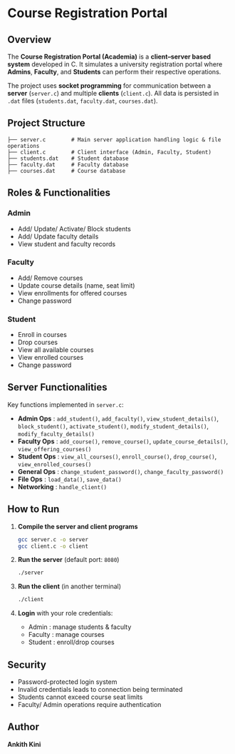 #  Course Registration Portal 

## Overview

The **Course Registration Portal (Academia)** is a **client–server based system** developed in C.
It simulates a university registration portal where **Admins**, **Faculty**, and **Students** can perform their respective operations.

The project uses **socket programming** for communication between a **server** (`server.c`) and multiple **clients** (`client.c`).
All data is persisted in `.dat` files (`students.dat`, `faculty.dat`, `courses.dat`).




## Project Structure

```
├── server.c        # Main server application handling logic & file operations
├── client.c        # Client interface (Admin, Faculty, Student)
├── students.dat    # Student database
├── faculty.dat     # Faculty database
├── courses.dat     # Course database
```



##  Roles & Functionalities

###  Admin

* Add/ Update/ Activate/ Block students
* Add/ Update faculty details
* View student and faculty records

### Faculty

*  Add/ Remove courses
*  Update course details (name, seat limit)
*  View enrollments for offered courses
*  Change password

###  Student

*  Enroll in courses
*  Drop courses
*  View all available courses
*  View enrolled courses
*  Change password



##  Server Functionalities

Key functions implemented in `server.c`:

* **Admin Ops** : `add_student()`, `add_faculty()`, `view_student_details()`, `block_student()`, `activate_student()`, `modify_student_details()`, `modify_faculty_details()`
* **Faculty Ops** : `add_course()`, `remove_course()`, `update_course_details()`, `view_offering_courses()`
* **Student Ops** : `view_all_courses()`, `enroll_course()`, `drop_course()`, `view_enrolled_courses()`
* **General Ops** : `change_student_password()`, `change_faculty_password()`
* **File Ops** : `load_data()`, `save_data()`
* **Networking** : `handle_client()`

##  How to Run

1. **Compile the server and client programs**

   ```bash
   gcc server.c -o server
   gcc client.c -o client
   ```

2. **Run the server** (default port: `8080`)

   ```bash
   ./server
   ```

3. **Run the client** (in another terminal)

   ```bash
   ./client
   ```

4. **Login** with your role credentials:

   *  Admin : manage students & faculty
   *  Faculty : manage courses
   *  Student : enroll/drop courses



##  Security

* Password-protected login system
* Invalid credentials leads to connection being terminated
* Students cannot exceed course seat limits
* Faculty/ Admin operations require authentication



## Author

**Ankith Kini**

